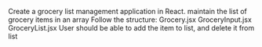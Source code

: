Create a grocery list management application in React.
maintain the list of grocery items in an array Follow the structure:
Grocery.jsx
GroceryInput.jsx
GroceryList.jsx
User should be able to add the item to list, and delete it from list